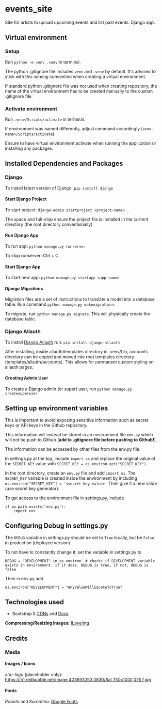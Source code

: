 # events_site
Site for artists to upload upcoming events and list past events. Django app.


## Virtual environment

### Setup

Run ``python -m venv .venv`` in terminal.

The python .gitignore file includes ``venv`` and ``.venv`` by default. It's advised to stick with this naming convention when creating a virtual environment.

If standard python .gitignore file was not used when creating repository, the name of the virtual environment has to be created manually to the custom .gitignore file.

### Activate environment

Run ``.venv/Scripts/activate`` in terminal.

If environment was named differently, adjust command accordingly (``<env-name>/Scripts/activate``)

Ensure to have virtual environment activate when running the application or installing any packages.


## Installed Dependencies and Packages

### Django

To install latest version of Django: ``pip install django``

#### Start Django Project

To start project: ``django-admin startproject <project-name> .``

The space and full-stop ensure the project file is installed in the current directory (the root directory conventionally).

#### Run Django App

To run app: ``python manage.py runserver``

To stop runserver: Ctrl + C

#### Start Django App

To start new app: ``python manage.py startapp <app-name>``

#### Django Migrations

Migration files are a set of instructions to translate a model into a database table. Run command ``python manage.py makemigrations``

To migrate, run ``python manage.py migrate``. This will physically create the database table.

### Django Allauth

To install [Django Allauth](https://docs.allauth.org/en/latest/installation/quickstart.html) run: ``pip install django-allauth``

After installing, inside allauth/templates directory in .venv/Lib, accounts directory can be copied and moved into root templates directory (templates/allauth/accounts).
This allows for permanent custom styling on allauth pages.

#### Creating Admin User

To create a Django admin (or super) user, run ``python manage.py createsuperuser``


## Setting up environment variables

This is important to avoid exposing sensitive information such as secret keys or API keys in the Github repository.

This information will instead be stored in an environment file ``env.py`` which will not be push to Github (**add to .gitignore file before pushing to Github!**).

The information can be accessed by other files from the env.py file:

In settings.py at the top, include ``import os`` and replace the original value of the ``SECRET_KEY`` value with ``SECRET_KEY = os.environ.get("SECRET_KEY")``.

In the root directory, create an ``env.py`` file and add ``import os``. 
The ``SECRET_KEY`` variable is created inside the environment by including ``os.environ["SECRET_KEY"] = '<secret-key-value>'`` Then give it a new value (use secret key generator).

To get access to the environment file in settings.py, include 
```python:
if os.path.exists('env.py'):
    import env
```

## Configuring Debug in settings.py

The ``DEBUG`` variable in settings.py should be set to ``True`` locally, but be ``False`` in production (deployed version).

To not have to constantly change it, set the variable in settings.py to 
```python:
DEBUG = "DEVELOPMENT" in os.environ  # checks if DEVELOPMENT variable exists in environment. if it does, DEBUG is true, if not, DEBUG is false
```
Then in env.py add:
```python:
os.environ["DEVELOPMENT"] = "AnyValueWillEquateToTrue"
```

## Technologies used

- Bootstrap 5 [CDNs](https://cdnjs.com/libraries/bootstrap/5.3.2) and [Docs](https://getbootstrap.com/docs/5.3/getting-started/introduction/)

**Compressing/Resizing Images:** [ILoveImg](https://www.iloveimg.com/)


## Credits

### Media

#### Images / Icons

*star-logo* (placeholder only): https://ih1.redbubble.net/image.423993253.0830/flat,750x1000,075,f.jpg

#### Fonts

*Roboto* and *Karantina*: [Google Fonts](https://fonts.google.com/)